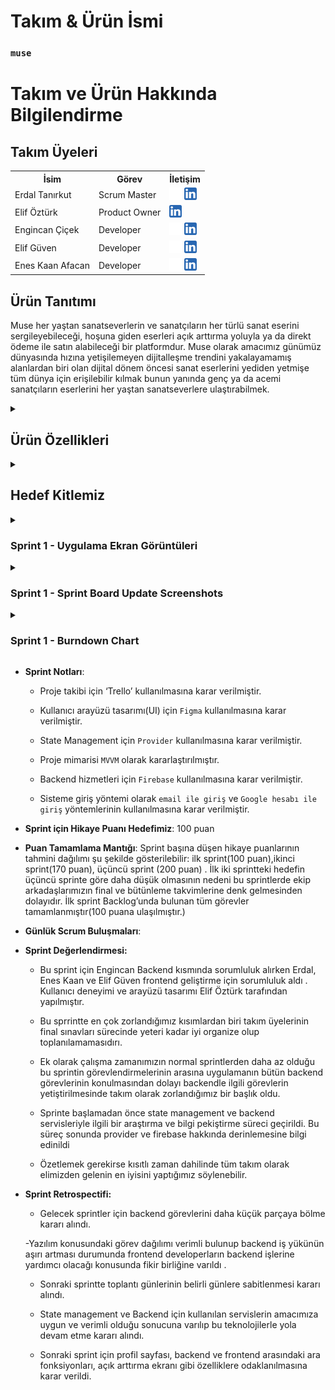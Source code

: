   # **Takım & Ürün İsmi**
### **`muse`**
# Takım ve Ürün Hakkında Bilgilendirme
## Takım Üyeleri 
 

  <table>
    <tr>
      <th>İsim</th>
      <th>Görev</th>
      <th>İletişim</th>
    </tr>
    <tr>
      <td>Erdal Tanırkut</td>
      <td>Scrum Master</td>
      <td>
        <a href="https://github.com/Erdal-Tanirkut" target="_blank"><img src="bootcampimages/logos/github.png" width="20" height="20"/></a>
        <a href="https://www.linkedin.com/in/erdal-tanırkut/" target="_blank" ><img src="bootcampimages/logos/linkedin.png" width="20" height="20" /></a>
      </td>
    </tr>
    <tr>
      <td>Elif Öztürk</td>
      <td>Product Owner</td>
      <td>
        <a href="https://www.linkedin.com/in/elifozturkk018/" target="_blank"><img src="bootcampimages/logos/linkedin.png" width="20" height="20" /></a>
      </td>
    </tr>
    <tr>
      <td>Engincan Çiçek</td>
      <td>Developer</td>
      <td>
        <a href="https://github.com/EngincanCicek" target="_blank"><img src="bootcampimages/logos/github.png" width="20" height="20"/></a>
        <a href="https://www.linkedin.com/in/engincancicek/" target="_blank"><img src="bootcampimages/logos/linkedin.png" width="20" height="20" /></a>
      </td>
    </tr>
    <tr>
      <td>Elif Güven</td>
      <td>Developer</td>
      <td>
        <a href="https://github.com/elifguv" target="_blank"><img src="bootcampimages/logos/github.png" width="20" height="20"/></a>
        <a href="https://www.linkedin.com/in/elifguvenn/" target="_blank"><img src="bootcampimages/logos/linkedin.png" width="20" height="20" /></a>
      </td>
    </tr>
    <tr>
      <td>Enes Kaan Afacan</td>
      <td>Developer</td>
      <td>
        <a href="https://github.com/eneskaanafacan" target="_blank"><img src="bootcampimages/logos/github.png" width="20" height="20"/></a>
        <a href="https://www.linkedin.com/in/enes-kaan-afacan-a60b32259/" target="_blank"><img src="bootcampimages/logos/linkedin.png" width="20" height="20" /></a>
      </td>
    </tr>
  </tr>
  </table>

## Ürün Tanıtımı
Muse her yaştan sanatseverlerin ve sanatçıların her türlü sanat eserini sergileyebileceği,  hoşuna giden eserleri açık arttırma yoluyla ya da direkt ödeme ile satın alabileceği bir platformdur. Muse olarak amacımız günümüz dünyasında hızına yetişilemeyen dijitalleşme trendini yakalayamamış alanlardan biri olan dijital dönem öncesi sanat eserlerini yediden yetmişe tüm dünya için erişilebilir kılmak bunun yanında genç ya da acemi sanatçıların eserlerini her yaştan sanatseverlere ulaştırabilmek. 

<details>
    <summary><h2>Ürün Özellikleri</h2></summary>

  <h3>Sanat Eseri Paylaşım Platformu:</h3>
    <p>muse ile eserlerinizi dünyanın dört bir yanındaki sanat tutkunlarına ulaştırabilirsiniz, ilgilendiğiniz eserleri beğenip profilinize kaydedebilirsiniz.</p>

  <h2>Sanat Eseri Satışı:</h2>
    <p>muse kullanıcılarına destek vermek istedikleri sanatçılara mesafe fark etmeksizin destek verme imkanı sunar. Siz evinizi eşsiz eserlerle süslerken favori sanatçılarınıza destekte bulunmuş olursunuz.</p>

  <h2>Gerçek Zamanlı Açık Arttırma Etkinlikleri:</h2>
    <p>Tek tık ile açık arttırma ! muse kültür sanat dünyasının önemli değerlerinden olan açık arttırma geleneğini teknolojinin imkanlarıyla harmanlar.Evinizin konforunda açık arttırma heyecanını doyasıya yaşayabilirsiniz. </p>

  <h2>Hızlı ve Güvenli Ödeme Sistemi:</h2>
    <p>muse aracılığıyla yaptığınız satın almalar hızlı ve güvenli bir şekilde sonuçlanır.</p>
  <h2>Ödüllendirme ve Rozet sistemi:</h2>
    <p>Muse ile yaptığınız paylaşımlar ya da satın alımlar sonucu. Sanatseverliğinizi gösterebileceğiniz ödüller ve rozetlerle profilinizi süsleyebilirsiniz.</p>

  </details>

  <details>
    <summary><h2>Hedef Kitlemiz</h2></summary>
    <p>•  Bağımsız Sanatçılar: Eserlerini sergileyerek geniş bir izleyici kitlesine ulaşmak isteyen bağımsız sanatçılar.
•  Yeni Başlayanlar: Sanat kariyerine yeni adım atan ve eserlerini tanıtarak isimlerini duyurmak isteyen sanatçılar.
•  Profesyonel Sanatçılar: Kariyerlerinde ilerlemiş ve eserlerini daha fazla kişiye ulaştırmak isteyen sanatçılar.
•  Sanat Koleksiyoncuları: Yeni ve benzersiz sanat eserlerini keşfetmek ve koleksiyonlarını genişletmek isteyen koleksiyoncular.
•  Sanat Meraklıları: Farklı sanat dallarından ve tarzlardan eserleri incelemek isteyen bireyler.
•  Öğrenciler ve Akademisyenler: Sanat eğitimi alan öğrenciler ve sanat tarihçileri için geniş bir sanat arşivi sunar.
•  Sanat Galerileri: Dijital platformda sergilerini duyurarak daha geniş bir izleyici kitlesine ulaşmak isteyen galeriler.
•  Sanat Kurumları: Müzeler, sanat okulları ve kültürel kuruluşlar, etkinliklerini tanıtmak ve sanatçılarla işbirliği yapmak için uygulamamızı kullanabilirler.
•  Genç ve Teknolojiye Yatkın Bireyler: Mobil cihazlarından sanat eserlerini keşfetmek ve sanata olan ilgilerini artırmak isteyen gençler.
•  Genel Kullanıcılar: Sanata ilgi duyan ve sanat dünyasında keyifli bir yolculuğa çıkmak isteyen herkes.
</p>
  </details>
 <details>
    <summary><h3>Sprint 1 - Uygulama Ekran Görüntüleri</h3></summary>
  <table style="width: 100%;">
    <tr>
      <td colspan="4" style="text-align: center;"><h2>Giriş sayfaları</h2></td>
    </tr>
    <tr>
      <td style="width: 25%;"><img src="bootcampimages/Sprint1/Screens/sign_in.png" style="max-width: 100%; height: auto;"></td>
      <td style="width: 25%;"><img src="bootcampimages/Sprint1/Screens/sign_up.png" style="max-width: 100%; height: auto;"></td>
    </tr>
    <tr>
      <td colspan="4" style="text-align: center;"><h2>Sanat eserleri sayfası</h2></td>
    </tr>
    <tr>
      <td style="width: 25%;"><img src="bootcampimages/Sprint1/Screens/explore.png" style="max-width: 100%; height: auto;"></td>
    </tr>
    <tr>
      <td colspan="4" style="text-align: center;"><h2>Eser detay sayfası</h2></td>
    </tr>
    <tr>
      <td style="width: 25%;"><img src="bootcampimages/Sprint1/Screens/detail.png" style="max-width: 100%; height: auto;"></td>
    </tr>
  </table>
  </details>   


  <details>
    <summary><h3>Sprint 1 - Sprint Board Update Screenshots</h3></summary>
    <img src="bootcampimages/Sprint1/Trello/Trello1-1.png" style="max-width: 100%; height: auto;">
    <img src="bootcampimages/Sprint1/Trello/Trello1-2.png" style="max-width: 100%; height: auto;">
    <img src="bootcampimages/Sprint1/Trello/Trello1-3.png" style="max-width: 100%; height: auto;">
  </details>

  <details>
    <summary><h3>Sprint 1 - Burndown Chart</h3></summary>
    <img src="bootcampimages/Sprint1/burndownchart1.jpeg" style="max-width: 100%; height: auto;">
  </details>




  - **Sprint Notları**:
    - Proje takibi için ‘Trello’ kullanılmasına karar verilmiştir.

    - Kullanıcı arayüzü tasarımı(UI) için `Figma` kullanılmasına karar verilmiştir.

    - State Management için `Provider` kullanılmasına karar verilmiştir.

    - Proje mimarisi `MVVM` olarak kararlaştırılmıştır.

    - Backend hizmetleri için `Firebase` kullanılmasına karar verilmiştir.

    - Sisteme giriş yöntemi olarak `email ile giriş` ve `Google hesabı ile giriş` yöntemlerinin kullanılmasına karar verilmiştir.
  - **Sprint için Hikaye Puanı Hedefimiz**: 100 puan
  - **Puan Tamamlama Mantığı**: Sprint başına düşen hikaye puanlarının tahmini dağılımı şu şekilde gösterilebilir: ilk sprint(100 puan),ikinci sprint(170 puan), üçüncü sprint (200 puan) . İlk iki sprintteki hedefin üçüncü sprinte göre daha düşük olmasının nedeni bu sprintlerde ekip arkadaşlarımızın final ve bütünleme takvimlerine denk gelmesinden dolayıdır. İlk sprint Backlog’unda bulunan tüm görevler tamamlanmıştır(100 puana ulaşılmıştır.)
  - **Günlük Scrum Buluşmaları**: 
- **Sprint Değerlendirmesi:**
    - Bu sprint için Engincan Backend kısmında sorumluluk alırken Erdal, Enes Kaan ve Elif Güven frontend geliştirme için sorumluluk aldı . Kullanıcı deneyimi ve arayüzü tasarımı Elif Öztürk tarafından yapılmıştır.

    - Bu sprrintte en çok zorlandığımız kısımlardan biri takım üyelerinin final sınavları sürecinde yeteri kadar iyi organize olup toplanılamamasıdırı.

    - Ek olarak çalışma zamanımızın normal sprintlerden daha az olduğu bu sprintin görevlendirmelerinin arasına uygulamanın bütün backend görevlerinin konulmasından dolayı backendle ilgili görevlerin yetiştirilmesinde takım olarak zorlandığımız bir başlık oldu. 

    - Sprinte başlamadan önce state management ve backend servisleriyle ilgili bir araştırma ve bilgi pekiştirme süreci geçirildi. Bu süreç sonunda provider ve firebase hakkında derinlemesine bilgi edinildi

    - Özetlemek gerekirse kısıtlı zaman dahilinde tüm takım olarak elimizden gelenin en iyisini yaptığımız söylenebilir.
- **Sprint Retrospectifi:**
    - Gelecek sprintler için backend görevlerini daha küçük parçaya bölme kararı alındı.

    -Yazılım konusundaki görev dağılımı verimli bulunup backend iş yükünün aşırı artması durumunda frontend developerların backend işlerine yardımcı olacağı konusunda fikir birliğine varıldı .

    - Sonraki sprintte toplantı günlerinin belirli günlere sabitlenmesi kararı alındı.

    - State management ve Backend için kullanılan servislerin amacımıza uygun ve verimli olduğu sonucuna varılıp bu teknolojilerle yola devam etme kararı alındı.

    - Sonraki sprint için profil sayfası, backend ve frontend arasındaki ara fonksiyonları, açık arttırma ekranı gibi özelliklere odaklanılmasına karar verildi.



